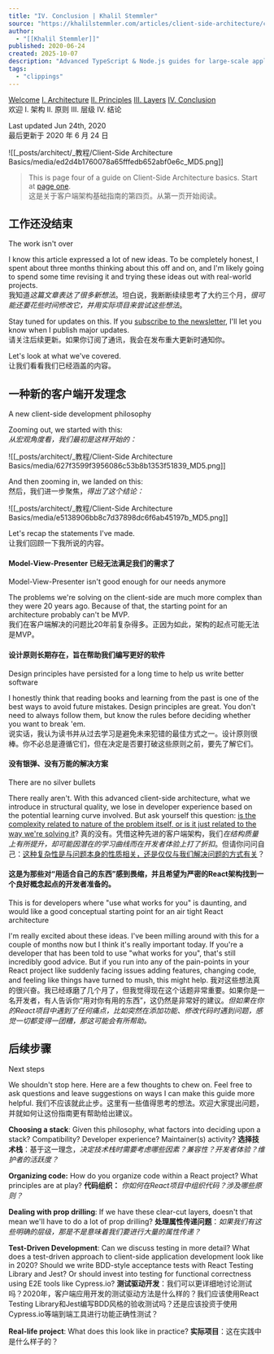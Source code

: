 ```yaml
---
title: "IV. Conclusion | Khalil Stemmler"
source: "https://khalilstemmler.com/articles/client-side-architecture/conclusion/"
author:
  - "[[Khalil Stemmler]]"
published: 2020-06-24
created: 2025-10-07
description: "Advanced TypeScript & Node.js guides for large-scale applications. Learn to write flexible, maintainable TypeScript."
tags:
  - "clippings"
---
```

[Welcome](https://khalilstemmler.com/articles/client-side-architecture/introduction) [I. Architecture](https://khalilstemmler.com/articles/client-side-architecture/architecture) [II. Principles](https://khalilstemmler.com/articles/client-side-architecture/principles) [III. Layers](https://khalilstemmler.com/articles/client-side-architecture/layers) [IV. Conclusion](https://khalilstemmler.com/articles/client-side-architecture/conclusion)  
欢迎 I. 架构 II. 原则 III. 层级 IV. 结论

Last updated Jun 24th, 2020  
最后更新于 2020 年 6 月 24 日

![[_posts/architect/_教程/Client-Side Architecture Basics/media/ed2d4b1760078a65fffedb652abf0e6c_MD5.png]]

> This is page four of a guide on Client-Side Architecture basics. Start at [page one](https://khalilstemmler.com/articles/client-side-architecture/introduction).  
> 这是关于客户端架构基础指南的第四页。从第一页开始阅读。

## 工作还没结束
The work isn't over

I know this article expressed a lot of new ideas. To be completely honest, I spent about three months thinking about this off and on, and I'm likely going to spend some time revising it and trying these ideas out with real-world projects.  
我知道*这篇文章表达了很多新想法*。坦白说，我断断续续思考了大约三个月，*很可能还要花些时间修改它，并用实际项目来尝试这些想法*。

Stay tuned for updates on this. If you [subscribe to the newsletter](https://khalilstemmler.com/newsletter), I'll let you know when I publish major updates.  
请关注后续更新。如果你订阅了通讯，我会在发布重大更新时通知你。

Let's look at what we've covered.  
让我们看看我们已经涵盖的内容。

## 一种新的客户端开发理念
A new client-side development philosophy

Zooming out, we started with this:  
*从宏观角度看，我们最初是这样开始的：*

![[_posts/architect/_教程/Client-Side Architecture Basics/media/627f3599f3956086c53b8b1353f51839_MD5.png]]

And then zooming in, we landed on this:  
然后，我们进一步聚焦，*得出了这个结论：*

![[_posts/architect/_教程/Client-Side Architecture Basics/media/e5138906bb8c7d37898dc6f6ab45197b_MD5.png]]

Let's recap the statements I've made.  
让我们回顾一下我所说的内容。

#### Model-View-Presenter 已经无法满足我们的需求了
Model-View-Presenter isn't good enough for our needs anymore

The problems we're solving on the client-side are much more complex than they were 20 years ago. Because of that, the starting point for an architecture probably can't be MVP.  
我们在客户端解决的问题比20年前复杂得多。正因为如此，架构的起点可能无法是MVP。

#### 设计原则长期存在，旨在帮助我们编写更好的软件
Design principles have persisted for a long time to help us write better software

I honestly think that reading books and learning from the past is one of the best ways to avoid future mistakes. Design principles are great. You don't need to always follow them, but know the rules before deciding whether you want to break 'em.  
说实话，我认为读书并从过去学习是避免未来犯错的最佳方式之一。设计原则很棒。你不必总是遵循它们，但在决定是否要打破这些原则之前，要先了解它们。

#### 没有银弹、没有万能的解决方案
There are no silver bullets

There really aren't. With this advanced client-side architecture, what we introduce in structural quality, we lose in developer experience based on the potential learning curve involved. But ask yourself this question: [is the complexity related to nature of the problem itself, or is it just related to the way we're solving it](https://khalilstemmler.com/articles/software-professionalism/accidental-and-essential-complexity/)?
真的没有。凭借这种先进的客户端架构，我们*在结构质量上有所提升，却可能因潜在的学习曲线而在开发者体验上打了折扣*。但请你问问自己：[这种复杂性是与问题本身的性质相关，还是仅仅与我们解决问题的方式有关](https://khalilstemmler.com/articles/software-professionalism/accidental-and-essential-complexity/)？

#### 这是为那些对“用适合自己的东西”感到畏缩，并且希望为严密的React架构找到一个良好概念起点的开发者准备的。
This is for developers where "use what works for you" is daunting, and would like a good conceptual starting point for an air tight React architecture

I'm really excited about these ideas. I've been milling around with this for a couple of months now but I think it's really important today. If you're a developer that has been told to use "what works for you", that's still incredibly good advice. But if you run into any of the pain-points in your React project like suddenly facing issues adding features, changing code, and feeling like things have turned to mush, this might help.
我对这些想法真的很兴奋。我已经琢磨了几个月了，但我觉得现在这个话题非常重要。如果你是一名开发者，有人告诉你“用对你有用的东西”，这仍然是非常好的建议。*但如果在你的React项目中遇到了任何痛点，比如突然在添加功能、修改代码时遇到问题，感觉一切都变得一团糟，那这可能会有所帮助。*

## 后续步骤
Next steps

We shouldn't stop here. Here are a few thoughts to chew on. Feel free to ask questions and leave suggestions on ways I can make this guide more helpful.
我们不应该就此止步。这里有一些值得思考的想法。欢迎大家提出问题，并就如何让这份指南更有帮助给出建议。

**Choosing a stack**: Given this philosophy, what factors into deciding upon a stack? Compatibility? Developer experience? Maintainer(s) activity?
**选择技术栈**：基于这一理念，*决定技术栈时需要考虑哪些因素？兼容性？开发者体验？维护者的活跃度？*

**Organizing code:** How do you organize code within a React project? What principles are at play?
**代码组织：** *你如何在React项目中组织代码？涉及哪些原则？*

**Dealing with prop drilling**: If we have these clear-cut layers, doesn't that mean we'll have to do a lot of prop drilling?
**处理属性传递问题**：*如果我们有这些明确的层级，那是不是意味着我们要进行大量的属性传递？*

**Test-Driven Development**: Can we discuss testing in more detail? What does a test-driven approach to client-side application development look like in 2020? Should we write BDD-style acceptance tests with React Testing Library and Jest? Or should invest into testing for functional correctness using E2E tools like Cypress.io?
**测试驱动开发**：我们可以更详细地讨论测试吗？2020年，客户端应用开发的测试驱动方法是什么样的？我们应该使用React Testing Library和Jest编写BDD风格的验收测试吗？还是应该投资于使用Cypress.io等端到端工具进行功能正确性测试？

**Real-life project**: What does this look like in practice?
**实际项目**：这在实践中是什么样子的？

